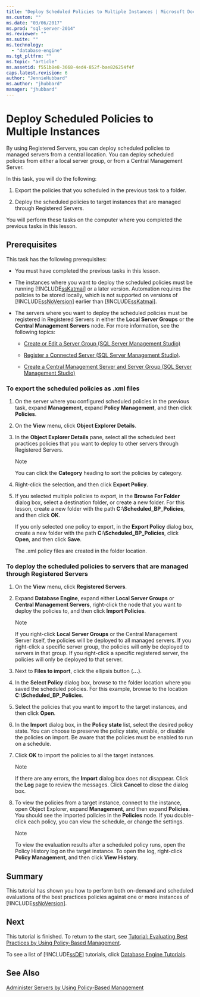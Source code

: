 ```yaml
---
title: "Deploy Scheduled Policies to Multiple Instances | Microsoft Docs"
ms.custom: ""
ms.date: "03/06/2017"
ms.prod: "sql-server-2014"
ms.reviewer: ""
ms.suite: ""
ms.technology: 
  - "database-engine"
ms.tgt_pltfrm: ""
ms.topic: "article"
ms.assetid: f551b8e8-3668-4ed4-852f-bae826254f4f
caps.latest.revision: 6
author: "JennieHubbard"
ms.author: "jhubbard"
manager: "jhubbard"
---
```

# Deploy Scheduled Policies to Multiple Instances
  By using Registered Servers, you can deploy scheduled policies to managed servers from a central location. You can deploy scheduled policies from either a local server group, or from a Central Management Server.  
  
 In this task, you will do the following:  
  
1.  Export the policies that you scheduled in the previous task to a folder.  
  
2.  Deploy the scheduled policies to target instances that are managed through Registered Servers.  
  
 You will perform these tasks on the computer where you completed the previous tasks in this lesson.  
  
## Prerequisites  
 This task has the following prerequisites:  
  
-   You must have completed the previous tasks in this lesson.  
  
-   The instances where you want to deploy the scheduled policies must be running [!INCLUDE[ssKatmai](../includes/sskatmai-md.md)] or a later version. Automation requires the policies to be stored locally, which is not supported on versions of [!INCLUDE[ssNoVersion](../includes/ssnoversion-md.md)] earlier than [!INCLUDE[ssKatmai](../includes/sskatmai-md.md)].  
  
-   The servers where you want to deploy the scheduled policies must be registered in Registered Servers in either the **Local Server Groups** or the **Central Management Servers** node. For more information, see the following topics:  
  
    -   [Create or Edit a Server Group &#40;SQL Server Management Studio&#41;](../ssms/register-servers/create-or-edit-a-server-group-sql-server-management-studio.md)  
  
    -   [Register a Connected Server &#40;SQL Server Management Studio&#41;](../ssms/register-servers/register-a-connected-server-sql-server-management-studio.md).  
  
    -   [Create a Central Management Server and Server Group &#40;SQL Server Management Studio&#41;](../ssms/register-servers/create-a-central-management-server-and-server-group.md)  
  
### To export the scheduled policies as .xml files  
  
1.  On the server where you configured scheduled policies in the previous task, expand **Management**, expand **Policy Management**, and then click **Policies**.  
  
2.  On the **View** menu, click **Object Explorer Details**.  
  
3.  In the **Object Explorer Details** pane, select all the scheduled best practices policies that you want to deploy to other servers through Registered Servers.  
  
    > [!NOTE]  
    >  You can click the **Category** heading to sort the policies by category.  
  
4.  Right-click the selection, and then click **Export Policy**.  
  
5.  If you selected multiple policies to export, in the **Browse For Folder** dialog box, select a destination folder, or create a new folder. For this lesson, create a new folder with the path **C:\Scheduled_BP_Policies**, and then click **OK**.  
  
     If you only selected one policy to export, in the **Export Policy** dialog box, create a new folder with the path **C:\Scheduled_BP_Policies**, click **Open**, and then click **Save**.  
  
     The .xml policy files are created in the folder location.  
  
### To deploy the scheduled policies to servers that are managed through Registered Servers  
  
1.  On the **View** menu, click **Registered Servers**.  
  
2.  Expand **Database Engine**, expand either **Local Server Groups** or **Central Management Servers**, right-click the node that you want to deploy the policies to, and then click **Import Policies**.  
  
    > [!NOTE]  
    >  If you right-click **Local Server Groups** or the Central Management Server itself, the policies will be deployed to all managed servers. If you right-click a specific server group, the policies will only be deployed to servers in that group. If you right-click a specific registered server, the policies will only be deployed to that server.  
  
3.  Next to **Files to import**, click the ellipsis button (**…**).  
  
4.  In the **Select Policy** dialog box, browse to the folder location where you saved the scheduled policies. For this example, browse to the location **C:\Scheduled_BP_Policies**.  
  
5.  Select the policies that you want to import to the target instances, and then click **Open**.  
  
6.  In the **Import** dialog box, in the **Policy state** list, select the desired policy state. You can choose to preserve the policy state, enable, or disable the policies on import. Be aware that the policies must be enabled to run on a schedule.  
  
7.  Click **OK** to import the policies to all the target instances.  
  
    > [!NOTE]  
    >  If there are any errors, the **Import** dialog box does not disappear. Click the **Log** page to review the messages. Click **Cancel** to close the dialog box.  
  
8.  To view the policies from a target instance, connect to the instance, open Object Explorer, expand **Management**, and then expand **Policies**. You should see the imported policies in the **Policies** node. If you double-click each policy, you can view the schedule, or change the settings.  
  
    > [!NOTE]  
    >  To view the evaluation results after a scheduled policy runs, open the Policy History log on the target instance. To open the log, right-click **Policy Management**, and then click **View History**.  
  
## Summary  
 This tutorial has shown you how to perform both on-demand and scheduled evaluations of the best practices policies against one or more instances of [!INCLUDE[ssNoVersion](../includes/ssnoversion-md.md)].  
  
## Next  
 This tutorial is finished. To return to the start, see [Tutorial: Evaluating Best Practices by Using Policy-Based Management](../../2014/tutorials/tutorial-evaluating-best-practices-by-using-policy-based-management.md).  
  
 To see a list of [!INCLUDE[ssDE](../includes/ssde-md.md)] tutorials, click [Database Engine Tutorials](../relational-databases/database-engine-tutorials.md).  
  
## See Also  
 [Administer Servers by Using Policy-Based Management](../relational-databases/policy-based-management/administer-servers-by-using-policy-based-management.md)  
  
  